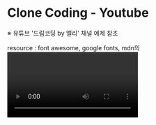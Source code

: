 # Clone Coding - Youtube

※ 유튜브 '드림코딩 by 엘리' 채널 예제 참조

resource : font awesome, google fonts, mdn의 <video> 예제 영상 사용
